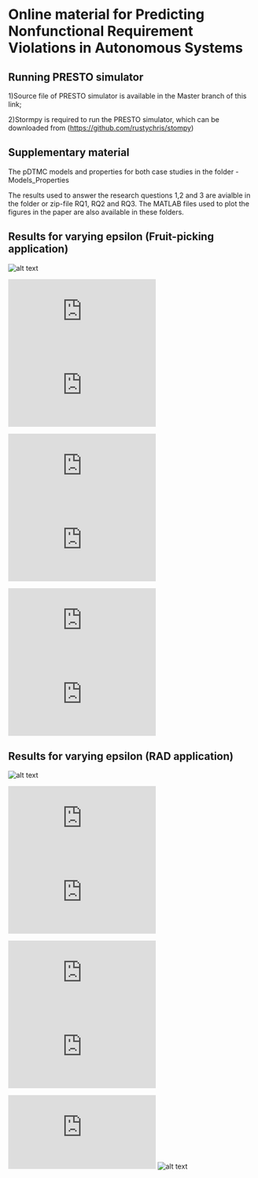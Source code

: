 # Online material for Predicting Nonfunctional Requirement Violations in Autonomous Systems 

## Running PRESTO simulator
  
  1)Source file of PRESTO simulator is available in the Master branch of this link;
  
  2)Stormpy is required to run the PRESTO simulator, which can be downloaded from (https://github.com/rustychris/stompy)
  
## Supplementary material
The pDTMC models and properties for both case studies in the folder - Models_Properties

The results used to answer the research questions 1,2 and 3 are avialble in the folder or zip-file RQ1, RQ2 and RQ3. The MATLAB files used to plot the figures in the paper are also available in these folders. 

## Results for varying epsilon (Fruit-picking application)

![alt text](https://user-images.githubusercontent.com/62383976/200804031-ef1d9aa4-0de6-4482-ae22-75a95acaf9d5.png?raw=true)

![alt text](https://github.com/xinwei2124/TAAS/files/9969867/Ep1_dist.pdf?raw=true)
![alt text](https://github.com/xinwei2124/TAAS/files/9969877/Ep1_cost.pdf?raw=true)

![alt text](https://github.com/xinwei2124/TAAS/files/9970023/Ep2_dist.pdf?raw=true)
![alt text](https://github.com/xinwei2124/TAAS/files/9970021/Ep2_cost.pdf?raw=true)

![alt text](https://github.com/xinwei2124/TAAS/files/9970025/Ep3_dist.pdf?raw=true)
![alt text](https://github.com/xinwei2124/TAAS/files/9970024/Ep3_cost.pdf?raw=true)

## Results for varying epsilon (RAD application)

![alt text](https://user-images.githubusercontent.com/62383976/200808802-4f738eec-8727-4258-80a9-174c5e481447.png?raw=true)


![alt text](https://github.com/xinwei2124/TAAS/files/9970198/Ep1_dist.pdf?raw=true)
![alt text](https://github.com/xinwei2124/TAAS/files/9970197/Ep1_cost.pdf?raw=true)

![alt text](https://github.com/xinwei2124/TAAS/files/9970200/Ep2_dist.pdf?raw=true)
![alt text](https://github.com/xinwei2124/TAAS/files/9970199/Ep2_cost.pdf?raw=true)

![alt text](https://github.com/xinwei2124/TAAS/files/9970202/Ep3_dist.pdf?raw=true)
![alt text](https://github.com/xinwei2124/TAAS/files/9970201/[Ep1_cost.pdf?raw=true)


